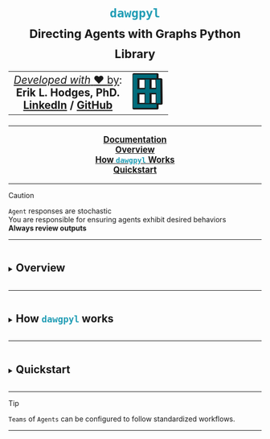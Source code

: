 <div id="title">
<h1 style="border-color:#219db5;width:100%;border-width:2px;text-align:center;" align="center"> 
<code style="color:#219db5;">dawgpyl</code><br>  
<sub>Directing Agents with Graphs Python Library</sub>
</h1>

<span style="font-size:150%;text-align:center;">

<table style="border-width:0px;border-color:rgba(0,0,0,0);" align="center">
  <tr>
    <td>
      <ins> <i>Developed with</i> <b> ♥ </b>by</ins>:<br>
      <b>Erik L. Hodges, PhD.<b> 
      <br> 
      <a href=https://www.linkedin.com/in/erikhodges>LinkedIn</a>  
      /  
      <a href=https://github.com/ErikHodges>GitHub</a>
    </td>
    <td>
      <a href="https://www.ErikHodges.com"><img src="docs/assets/EH_Logo.png" width="60"></a>
    </td>
    </tr>
</table>

<!-- | <ins> _Developed with_ **♥** _by_</ins>:  <br>**Erik L. Hodges, PhD.** <br> [**LinkedIn**](https://www.linkedin.com/in/erikhodges/)  /  [**GitHub**](https://github.com/ErikHodges)  |  <a href="https://www.ErikHodges.com"><img src="docs/assets/EH_Logo.png" width="60"></a> |
|---|---| -->

</span></div>

<hr style="border-color:#219db5;width:100%;border-width:2px;text-align:left;margin-left:0">

<div id="navigation">
<span style="font-size:120%;font-weight:bold;text-align:center;" align="center">

<a href=https://ErikHodges.github.io/dawgpyl>Documentation</a><br>
<a href=#overview>Overview</a><br>
<a href=#how_dawgpyl_works>How <code style="color:#219db5">dawgpyl</code> Works</a><br>
<a href=#quickstart>Quickstart</a><br>

</span>
</div>


<hr style="border-color:#219db5;width:100%;border-width:2px;text-align:left;margin-left:0">

> [!CAUTION]
> `Agent` responses are stochastic  
> You are responsible for ensuring agents exhibit desired behaviors  
> **Always review outputs**  

<hr style="border-color:#219db5;width:100%;border-width:2px;text-align:left;margin-left:0">



<div id="overview" >
<details><summary><h2 style="display:inline-block;border-color:rgba(0,0,0,0)">
Overview
</h2></summary>

- Recent advances in large language models (LLMs) have made these systems capable of outputting structured content.
- Leveraging structured inputs and outputs, LLM-based `Agents` can be made to consistenly execute dynamic workflows.
- The <code style="color:#219db5;">dawgpyl</code> library provides a common framework to configure `Agents` and orchestrate interactions between `Teams`.
- Simply put, a user can define a goal and a `Teams` of `Agents` will work to accomplish it.
- Each `Agent` can be configured to guide and constrain its behaviors to suit your needs.

<br>

</details></div>

<hr style="border-color:#219db5;width:100%;border-width:2px;text-align:left;margin-left:0">


<div id="how_dawgpyl_works">
<details><summary><h2 style="display:inline-block;border-color:rgba(0,0,0,0)">
How <code style="color:#219db5;">dawgpyl</code> works
</h2></summary>



### Core Classes

<span style="font-size:100%;font-weight:normal">

- `Prompt` ( `PromptSystem` , `PromptUser`, `ResponseFormat` )

- `Task` ( `Prompt` )

- `Agent` ( `Task`)

- `Team`( [
      `Agent`<sub style="font-size:75%;font-weight:normal">1</sub>,
      `Agent`<sub style="font-size:75%;font-weight:normal">2</sub>,
      `Agent`<sub style="font-size:75%;font-weight:normal">3</sub>,
      **...**
      ]
)
- `Project`(
      [
        `Team`<sub style="font-size:75%;font-weight:normal">1</sub>,
        `Team`<sub style="font-size:75%;font-weight:normal">2</sub>,
        **...**
        ]
)
<br><br>

<!-- ---
#### Expression
$Result = Project(
  [
    Team(
      [
        Agent_1(Task_1(PromptSystem_1,PromptUser_1,ResponseFormat_1)),
        Agent_2(Task_2(PromptSystem_2,PromptUser_2,ResponseFormat_2)),
        Agent_3(Task_3(PromptSystem_3,PromptUser_3,ResponseFormat_3)),
      ],
    ),
    Team(
      [
        Agent_4(Task_4(PromptSystem_4,PromptUser_4,ResponseFormat_4)),
        Agent_5(Task_5(PromptSystem_5,PromptUser_5,ResponseFormat_5)),
      ],
    ),
  ]
)
$ -->


---

### `APIs`
- Application program interface (API) to a model or tool provider
- Often requires you to register an account and create an API key
- API keys are stored in
  - `configs/apis.py`
<br>

---

### `Model`
  - A specific version of a model
    - (e.g., "gpt-4", "4o", "claude-3.7", "deepseek-r1")
    - **Currently supported model types**: ["embedding","llm"]
### `ModelConfig`
  - `configs/models.py`
<br>

---

<!-- - `Persona`
  - A general role that is assigned to an `Agent`

---
 -->

### `Agent` 
- Single instances of an LLM-client (i.e., a chat).
- An `Agent` is given a `Task`
### `AgentConfig`
- Name
- Model
- Persona
- Task
- ~~Team~~ **?????**
<br>

<!-- ---

### `Tasks`
### `TaskConfig`
<br> -->

---

### `Teams` 
- Groups of `Agents`
- `Teams` are given `Goals`
### `TeamConfig`
- Name: "Research"
- Supervisor: `Agent`
- Members: [`Agent`,`Agent`]
- Goal: "Please produce a cohesive report summarizing the reasons that Erik is a cool guy"
- Log: [{`Target`:`Event`},{`Target`:`Event`}]
<br>

<!-- 
note: This feels unnecessary, since I already have a `Team` collection.
note: IF it is possible that a Team's members can be a collection of teams, then this will work!
- `Projects` 
  - Groups of `Teams`
  - `Projects` are given `Milestones`
- `ProjectConfig`
  - Name: "Application development"
  - Supervisor: `Agent`
  - Members: [`Team`,`Team`]
<br><br> -->

</span>

---

### Architecture

<img src="docs/assets/architecture.svg" width="1024"/>
<br>

</details></div>



<hr style="border-color:#219db5;width:100%;border-width:2px;text-align:left;margin-left:0">

<div id="quickstart">
<details><summary><h2 style="display:inline-block;border-color:rgba(0,0,0,0)">Quickstart
</h2></summary>

- 0. Requirements 
  - Skills
    - Basic understanding of python programming
  - Programmatic access to an LLM (API key)
    - OpenAI
    - Anthropic
  - Software
    - git
    - python 3.11
  - [Documentation](https://erikhodges.github.io/dawgpyl/)
    - (Offline) view the docs in your browser using the [mkdocs library](https://www.mkdocs.org/)
      > ```bash
      > # install mkdocs
      > pip install -U mkdocs
      > # Navigate to the dawgpyl directory
      > cd dawgpyl
      > # Serve the documents
      > mkdocs serve
      > ```


### 1. Clone the <code style="color:#219db5;">dawgpyl</code> repository to your local machine

> ```bash
> # Navigate to the directory you use to develop code
> cd YOUR_CODE_DIRECTORY
> git clone https://github.com/ErikHodges/dawgpyl.git
> ```

### 2. Create a virtual environment and activate it

- Windows
  > ```bash
  > # Navigate to the directory where you cloned the repository
  > cd YOUR_CODE_DIRECTORY/dawgpyl
  > python -m venv dpenv
  > dpenv/Scripts/activate
  > ```

- Linux
  > ```bash
  > # Navigate to the directory where you cloned the repository
  > cd YOUR_CODE_DIRECTORY/dawgpyl
  > python -m venv dpenv
  > dpenv/bin/activate
  > ```

### 3. Install <code style="color:#219db5;">dawgpyl</code> dependencies

> ```bash
> # Navigate to the directory where you cloned the repository  
> python -m pip install --upgrade pip
> python -m pip install .
> ```


### 4. Open the quickstart notebook

> ```bash
> # Run the 01_COPILOT.ipynb file
> notebooks/01_COPILOT.ipynb
> ```
<br>


</details></div>

<hr style="border-color:#219db5;width:100%;border-width:2px;text-align:left;margin-left:0">

> [!TIP]
> `Teams` of `Agents` can be configured to follow standardized workflows.

<hr style="border-color:#219db5;width:100%;border-width:2px;text-align:left;margin-left:0">

